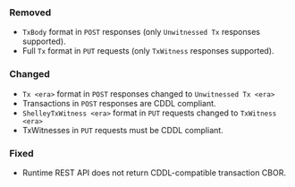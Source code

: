 ### Removed

- `TxBody` format in `POST` responses (only `Unwitnessed Tx` responses supported).
- Full `Tx` format in `PUT` requests (only `TxWitness` responses supported).

### Changed

- `Tx <era>` format in `POST` responses changed to `Unwitnessed Tx <era>`
- Transactions in `POST` responses are CDDL compliant.
- `ShelleyTxWitness <era>` format in `PUT` requests changed to `TxWitness <era>`
- TxWitnesses in `PUT` requests must be CDDL compliant.

### Fixed

- Runtime REST API does not return CDDL-compatible transaction CBOR.
